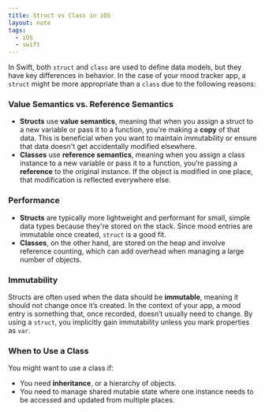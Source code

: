 ```yaml
---
title: Struct vs Class in iOS
layout: note
tags:
  - iOS
  - swift
---
```


In Swift, both `struct` and `class` are used to define data models, but they have key differences in behavior. In the case of your mood tracker app, a `struct` might be more appropriate than a `class` due to the following reasons:

### Value Semantics vs. Reference Semantics
- **Structs** use **value semantics**, meaning that when you assign a struct to a new variable or pass it to a function, you're making a **copy** of that data. This is beneficial when you want to maintain immutability or ensure that data doesn't get accidentally modified elsewhere.
- **Classes** use **reference semantics**, meaning when you assign a class instance to a new variable or pass it to a function, you’re passing a **reference** to the original instance. If the object is modified in one place, that modification is reflected everywhere else.

### Performance
- **Structs** are typically more lightweight and performant for small, simple data types because they're stored on the stack. Since mood entries are immutable once created, `struct` is a good fit.
- **Classes**, on the other hand, are stored on the heap and involve reference counting, which can add overhead when managing a large number of objects.

### Immutability
Structs are often used when the data should be **immutable**, meaning it should not change once it’s created. In the context of your app, a mood entry is something that, once recorded, doesn’t usually need to change. By using a `struct`, you implicitly gain immutability unless you mark properties as `var`.

### When to Use a Class
You might want to use a class if:
- You need **inheritance**, or a hierarchy of objects.
- You need to manage shared mutable state where one instance needs to be accessed and updated from multiple places.
